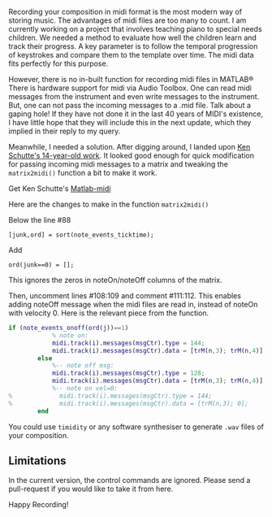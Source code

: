 Recording your composition in midi format is the most modern way of storing music. The advantages of midi files are too many to count. I am currently working on a project that involves teaching piano to special needs children. We needed a method to evaluate how well the children learn and track their progress. A key parameter is to follow the temporal progression of keystrokes and compare them to the template over time. The midi data fits perfectly for this purpose.

However, there is no in-built function for recording midi files in MATLAB&reg; There is hardware support for midi via Audio Toolbox. One can read midi messages from the instrument and even write messages to the instrument. But, one can not pass the incoming messages to a .mid file. Talk about a gaping hole! If they have not done it in the last 40 years of MIDI's existence, I have little hope that they will include this in the next update, which they implied in their reply to my query.

Meanwhile, I needed a solution. After digging around, I landed upon [Ken Schutte's 14-year-old work](https://kenschutte.com/midi/). It looked good enough for quick modification for passing incoming midi messages to a matrix and tweaking the `matrix2midi()` function a bit to make it work.

Get Ken Schutte's [Matlab-midi](https://github.com/kts/matlab-midi) 

Here are the changes to make in the function `matrix2midi()`

Below the line #88
``` 
[junk,ord] = sort(note_events_ticktime);
```

Add
```
ord(junk==0) = [];
```
This ignores the zeros in noteOn/noteOff columns of the matrix.

Then, uncomment lines #108:109 and comment #111:112. This enables adding noteOff message when the midi files are read in, instead of noteOn with velocity 0. Here is the relevant piece from the function.
```matlab
if (note_events_onoff(ord(j))==1)
            % note on:
            midi.track(i).messages(msgCtr).type = 144;
            midi.track(i).messages(msgCtr).data = [trM(n,3); trM(n,4)];
        else
            %-- note off msg:
            midi.track(i).messages(msgCtr).type = 128;
            midi.track(i).messages(msgCtr).data = [trM(n,3); trM(n,4)];
            %-- note on vel=0:
%             midi.track(i).messages(msgCtr).type = 144;
%             midi.track(i).messages(msgCtr).data = [trM(n,3); 0];
        end
```

You could use `timidity` or any software synthesiser to generate `.wav` files of your composition. 

## Limitations
In the current version, the control commands are ignored. Please send a pull-request if you would like to take it from here.

Happy Recording!